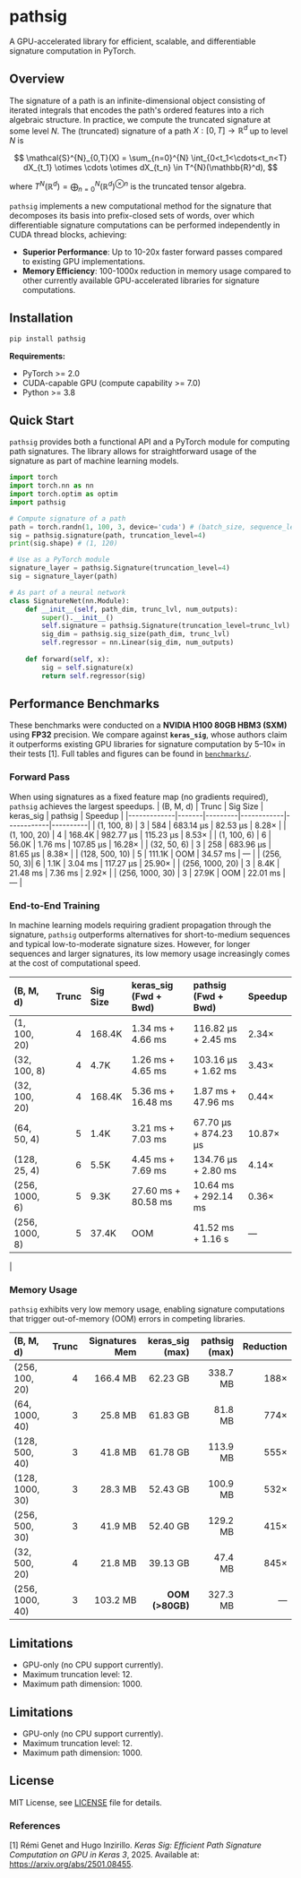# pathsig
A GPU-accelerated library for efficient, scalable, and differentiable signature computation in PyTorch.

## Overview
The signature of a path is an infinite-dimensional object consisting of iterated integrals that encodes the path's ordered features into a rich algebraic structure. In practice, we compute the truncated signature at some level $N$. The (truncated) signature of a path $X: [0,T] \to \mathbb{R}^d$ up to level $N$ is

$$
\mathcal{S}^{N}_{0,T}(X)
= \sum_{n=0}^{N} \int_{0<t_1<\cdots<t_n<T}
 dX_{t_1} \otimes \cdots \otimes dX_{t_n}
\in T^{N}(\mathbb{R}^d),
$$

where $T^{N}(\mathbb{R}^d) = \bigoplus_{n=0}^{N} (\mathbb{R}^d)^{\otimes n}$ is the truncated tensor algebra.

`pathsig` implements a new computational method for the signature that decomposes its basis into prefix-closed sets of words, over which differentiable signature computations can be performed independently in CUDA thread blocks, achieving:
- **Superior Performance**: Up to 10-20x faster forward passes compared to existing GPU implementations.
- **Memory Efficiency**: 100-1000x reduction in memory usage compared to other currently available GPU-accelerated libraries for signature computations.




## Installation
```bash
pip install pathsig
```

**Requirements:**
- PyTorch >= 2.0
- CUDA-capable GPU (compute capability >= 7.0)
- Python >= 3.8

## Quick Start
`pathsig` provides both a functional API and a PyTorch module for computing path signatures. The library allows for straightforward usage of the signature as part of machine learning models.


```python
import torch
import torch.nn as nn
import torch.optim as optim
import pathsig

# Compute signature of a path
path = torch.randn(1, 100, 3, device='cuda') # (batch_size, sequence_length, path_dim)
sig = pathsig.signature(path, truncation_level=4)
print(sig.shape) # (1, 120)

# Use as a PyTorch module
signature_layer = pathsig.Signature(truncation_level=4)
sig = signature_layer(path)

# As part of a neural network 
class SignatureNet(nn.Module):
    def __init__(self, path_dim, trunc_lvl, num_outputs):
        super().__init__()
        self.signature = pathsig.Signature(truncation_level=trunc_lvl)
        sig_dim = pathsig.sig_size(path_dim, trunc_lvl)
        self.regressor = nn.Linear(sig_dim, num_outputs)
 
    def forward(self, x):
        sig = self.signature(x)
        return self.regressor(sig)
```

## Performance Benchmarks
These benchmarks were conducted on a **NVIDIA H100 80GB HBM3 (SXM)** using **FP32** precision. We compare against **`keras_sig`**, whose authors claim it outperforms existing GPU libraries for signature computation by 5–10× in their tests [1]. Full tables and figures can be found in [`benchmarks/`](./benchmarks/).

### Forward Pass
When using signatures as a fixed feature map (no gradients required), `pathsig` achieves the largest speedups.
| (B, M, d)   | Trunc | Sig Size | keras_sig  | pathsig    | Speedup  |
|-------------|-------|---------|------------|------------|----------|
| (1, 100, 8)     |       3 | 584       | 683.14 μs   | 82.53 μs  | 8.28×     |
| (1, 100, 20)    |       4 | 168.4K    | 982.77 μs   | 115.23 μs | 8.53×     |
| (1, 100, 6)     |       6 | 56.0K     | 1.76 ms     | 107.85 μs | 16.28×    |
| (32, 50, 6) | 3     | 258     | 683.96 μs  | 81.65 μs   | 8.38×   |
| (128, 500, 10)  |       5 | 111.1K    | OOM         | 34.57 ms  | —         |
| (256, 50, 3)| 6     | 1.1K    | 3.04 ms    | 117.27 μs  | 25.90×  |
| (256, 1000, 20) | 3 | 8.4K  | 21.48 ms   | 7.36 ms    | 2.92×   |
| (256, 1000, 30) | 3 | 27.9K | OOM        | 22.01 ms   | —       |


### End-to-End Training
In machine learning models requiring gradient propagation through the signature, `pathsig` outperforms alternatives for short-to-medium sequences and typical low-to-moderate signature sizes. However, for longer sequences and larger signatures, its low memory usage increasingly comes at the cost of computational speed.

| (B, M, d)       |   Trunc | Sig Size   | keras_sig (Fwd + Bwd)  | pathsig (Fwd + Bwd)   | Speedup   |
|:----------------|--------:|:-----------|:----------------|:--------------|:----------|
| (1, 100, 20)    |       4 | 168.4K     | 1.34 ms + 4.66 ms | 116.82 μs + 2.45 ms       | 2.34×     |
| (32, 100, 8)    |       4 | 4.7K       | 1.26 ms + 4.65 ms         | 103.16 μs + 1.62 ms       | 3.43×     |
| (32, 100, 20)   |       4 | 168.4K     | 5.36 ms + 16.48 ms        | 1.87 ms + 47.96 ms      | 0.44×     |
| (64, 50, 4)     |       5 | 1.4K       | 3.21 ms + 7.03 ms         | 67.70 μs + 874.23 μs     | 10.87×    |
| (128, 25, 4)    |       6 | 5.5K       | 4.45 ms + 7.69 ms         | 134.76 μs + 2.80 ms       | 4.14×     |
| (256, 1000, 6)  |       5 | 9.3K       | 27.60 ms + 80.58 ms       | 10.64 ms + 292.14 ms     | 0.36×     |
| (256, 1000, 8)  |       5 | 37.4K      | OOM                       | 41.52 ms + 1.16 s        | —         |
| 

### Memory Usage
`pathsig` exhibits very low memory usage, enabling signature computations that trigger out-of-memory (OOM) errors in competing libraries.

| (B, M, d)      | Trunc | Signatures Mem | keras_sig (max) | pathsig (max) | Reduction |
|:---------------|------:|---------:|----------------:|--------------:|----------:|
| (256, 100, 20) |     4 | 166.4 MB | 62.23 GB        | 338.7 MB      | 188×      |
| (64, 1000, 40) |     3 | 25.8 MB  | 61.83 GB        | 81.8 MB       | 774×      |
| (128, 500, 40) |     3 | 41.8 MB  | 61.78 GB        | 113.9 MB      | 555×      |
| (128, 1000, 30)|     3 | 28.3 MB  | 52.43 GB        | 100.9 MB      | 532×      |
| (256, 500, 30) |     3 | 41.9 MB  | 52.40 GB        | 129.2 MB      | 415×      |
| (32, 500, 20)  |     4 | 21.8 MB  | 39.13 GB        | 47.4 MB       | 845×      |
| (256, 1000, 40)|     3 | 103.2 MB | **OOM (>80GB)**         | 327.3 MB      | —         |



## Limitations
- GPU-only (no CPU support currently).
- Maximum truncation level: 12.
- Maximum path dimension: 1000.


## Limitations
- GPU-only (no CPU support currently).
- Maximum truncation level: 12.
- Maximum path dimension: 1000.

## License
MIT License, see [LICENSE](LICENSE) file for details.

### References
[1] Rémi Genet and Hugo Inzirillo. *Keras Sig: Efficient Path Signature Computation on GPU in Keras 3*, 2025. Available at: https://arxiv.org/abs/2501.08455.
